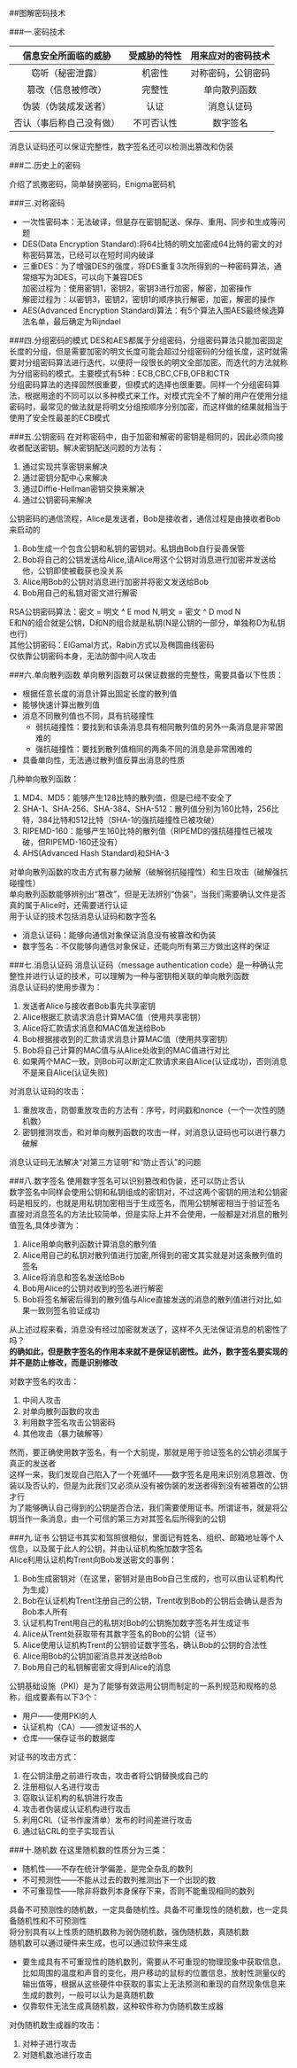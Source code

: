 ##图解密码技术

###一.密码技术

|信息安全所面临的威胁|受威胁的特性|用来应对的密码技术|
|:---:|:---:|:---:|
|窃听（秘密泄露）|机密性|对称密码，公钥密码|
|篡改（信息被修改）|完整性|单向散列函数|
|伪装（伪装成发送者）|认证|消息认证码|
|否认（事后称自己没有做）|不可否认性|数字签名|

消息认证码还可以保证完整性，数字签名还可以检测出篡改和伪装

###二.历史上的密码

介绍了凯撒密码，简单替换密码，Enigma密码机

###三.对称密码

+ 一次性密码本：无法破译，但是存在密钥配送、保存、重用、同步和生成等问题
+ DES(Data Encryption Standard):将64比特的明文加密成64比特的密文的对称密码算法，已经可以在短时间内破译
+ 三重DES：为了增强DES的强度，将DES重复3次所得到的一种密码算法，通常缩写为3DES，可以向下兼容DES<br>
加密过程为：使用密钥1，密钥2，密钥3进行加密，解密，加密操作<br>
解密过程为：以密钥3，密钥2，密钥1的顺序执行解密，加密，解密的操作
+ AES(Advanced Encryption Standard)算法：有5个算法入围AES最终候选算法名单，最后确定为Rijndael

###四.分组密码的模式
DES和AES都属于分组密码，分组密码算法只能加密固定长度的分组，但是需要加密的明文长度可能会超过分组密码的分组长度，这时就需要对分组密码算法进行迭代，以便将一段很长的明文全部加密。而迭代的方法就称为分组密码的模式。主要模式有5种：ECB,CBC,CFB,OFB和CTR
<br>分组密码算法的选择固然很重要，但模式的选择也很重要。同样一个分组密码算法，根据用途的不同可以以多种模式来工作。对模式完全不了解的用户在使用分组密码时，最常见的做法就是将明文分组按顺序分别加密，而这样做的结果就相当于使用了安全性最差的ECB模式

###五.公钥密码
在对称密码中，由于加密和解密的密钥是相同的，因此必须向接收者配送密钥。解决密钥配送问题的方法有：

1. 通过实现共享密钥来解决
2. 通过密钥分配中心来解决
3. 通过Diffie-Hellman密钥交换来解决
4. 通过公钥密码来解决

公钥密码的通信流程，Alice是发送者，Bob是接收者，通信过程是由接收者Bob来启动的

1. Bob生成一个包含公钥和私钥的密钥对。私钥由Bob自行妥善保管
2. Bob将自己的公钥发送给Alice,请Alice用这个公钥对消息进行加密并发送给他，公钥即使被截获也没关系
3. Alice用Bob的公钥对消息进行加密并将密文发送给Bob
4. Bob用自己的私钥对密文进行解密

RSA公钥密码算法：密文 = 明文 ^ E mod N,明文 = 密文 ^ D mod N
<br>E和N的组合就是公钥，D和N的组合就是私钥(N是公钥的一部分，单独称D为私钥也行)
<br>其他公钥密码：ElGamal方式，Rabin方式以及椭圆曲线密码
<br>仅依靠公钥密码本身，无法防御中间人攻击

###六.单向散列函数
单向散列函数可以保证数据的完整性，需要具备以下性质：

+ 根据任意长度的消息计算出固定长度的散列值
+ 能够快速计算出散列值
+ 消息不同散列值也不同，具有抗碰撞性
   +  弱抗碰撞性：要找到和该条消息具有相同散列值的另外一条消息是非常困难的
   +  强抗碰撞性：要找到散列值相同的两条不同的消息是非常困难的
+ 具备单向性，无法通过散列值反算出消息的性质

几种单向散列函数：

1. MD4、MD5：能够产生128比特的散列值，但是已经不安全了
2. SHA-1、SHA-256、SHA-384、SHA-512：散列值分别为160比特，256比特，384比特和512比特（SHA-1的强抗碰撞性已被攻破）
3. RIPEMD-160：能够产生160比特的散列值（RIPEMD的强抗碰撞性已被攻破，但RIPEMD-160还没有）
4. AHS(Advanced Hash Standard)和SHA-3

对单向散列函数的攻击方式有暴力破解（破解弱抗碰撞性）和生日攻击（破解强抗碰撞性）
<br>单向散列函数能够辨别出“篡改”，但是无法辨别“伪装”，当我们需要确认文件是否真的属于Alice时，还需要进行认证
<br>用于认证的技术包括消息认证码和数字签名

+ 消息认证码：能够向通信对象保证消息没有被篡改和伪装
+ 数字签名：不仅能够向通信对象保证，还能向所有第三方做出这样的保证

###七.消息认证码
消息认证码（message authentication code）是一种确认完整性并进行认证的技术，可以理解为一种与密钥相关联的单向散列函数
<br>消息认证码的使用步骤为：

1. 发送者Alice与接收者Bob事先共享密钥
2. Alice根据汇款请求消息计算MAC值（使用共享密钥）
3. Alice将汇款请求消息和MAC值发送给Bob
4. Bob根据接收到的汇款请求消息计算MAC值（使用共享密钥）
5. Bob将自己计算的MAC值与从Alice处收到的MAC值进行对比
6. 如果两个MAC一致，则Bob可以断定汇款请求来自Alice(认证成功)，否则消息不是来自Alice(认证失败)

对消息认证码的攻击：

1. 重放攻击，防御重放攻击的方法有：序号，时间戳和nonce（一个一次性的随机数）
2. 密钥推测攻击，和对单向散列函数的攻击一样，对消息认证码也可以进行暴力破解

消息认证码无法解决“对第三方证明”和“防止否认”的问题

###八.数字签名
使用数字签名可以识别篡改和伪装，还可以防止否认
<br>数字签名中同样会使用公钥和私钥组成的密钥对，不过这两个密钥的用法和公钥密码是相反的，也就是用私钥加密相当于生成签名，而用公钥解密相当于验证签名
<br>直接对消息签名的方法比较简单，但是实际上并不会使用，一般都是对消息的散列值签名,具体步骤为：

1. Alice用单向散列函数计算消息的散列值
2. Alice用自己的私钥对散列值进行加密,所得到的密文其实就是对这条散列值的签名
3. Alice将消息和签名发送给Bob
4. Bob用Alice的公钥对收到的签名进行解密
5. Bob将签名解密后得到的散列值与Alice直接发送的消息的散列值进行对比,如果一致则签名验证成功

从上述过程来看，消息没有经过加密就发送了，这样不久无法保证消息的机密性了吗？
<br>**的确如此，但是数字签名的作用本来就不是保证机密性。此外，数字签名要实现的并不是防止修改，而是识别修改**

对数字签名的攻击：

1. 中间人攻击
2. 对单向散列函数的攻击
3. 利用数字签名攻击公钥密码
4. 其他攻击（暴力破解等）

然而，要正确使用数字签名，有一个大前提，那就是用于验证签名的公钥必须属于真正的发送者
<br>这样一来，我们发现自己陷入了一个死循环——数字签名是用来识别消息篡改、伪装以及否认的，但是为此我们又必须从没有被伪装的发送者得到没有被篡改的公钥才行
<br>为了能够确认自己得到的公钥是否合法，我们需要使用证书。所谓证书，就是将公钥当作一条消息，由一个可信的第三方对其签名后所得到的公钥

###九.证书
公钥证书其实和驾照很相似，里面记有姓名、组织、邮箱地址等个人信息，以及属于此人的公钥，并由认证机构施加数字签名
<br>Alice利用认证机构Trent向Bob发送密文的事例：

1. Bob生成密钥对（在这里，密钥对是由Bob自己生成的，也可以由认证机构代为生成）
2. Bob在认证机构Trent注册自己的公钥，Trent收到Bob的公钥后会确认是否为Bob本人所有
3. 认证机构Trent用自己的私钥对Bob的公钥施加数字签名并生成证书
4. Alice从Trent处获取带有其数字签名的Bob的公钥（证书）
5. Alice使用认证机构Trent的公钥验证数字签名，确认Bob的公钥的合法性
6. Alice用Bob的公钥加密消息并发送给Bob
7. Bob用自己的私钥解密密文得到Alice的消息

公钥基础设施（PKI）是为了能够有效运用公钥而制定的一系列规范和规格的总称，组成要素有以下3个：

+ 用户——使用PKI的人
+ 认证机构（CA）——颁发证书的人
+ 仓库——保存证书的数据库

对证书的攻击方式：

1. 在公钥注册之前进行攻击，攻击者将公钥替换成自己的
2. 注册相似人名进行攻击
3. 窃取认证机构的私钥进行攻击
4. 攻击者伪装成认证机构进行攻击
5. 利用CRL（证书作废清单）发布的时间差进行攻击
6. 通过钻CRL的空子实现否认

###十.随机数
在这里随机数的性质分为三类：

+ 随机性——不存在统计学偏差，是完全杂乱的数列
+ 不可预测性——不能从过去的数列推测出下一个出现的数
+ 不可重现性——除非将数列本身保存下来，否则不能重现相同的数列

具备不可预测性的随机数，一定具备随机性。具备不可重现性的随机数，也一定具备随机性和不可预测性
<br>将分别具有以上性质的随机数称为弱伪随机数，强伪随机数，真随机数
<br>随机数可以通过硬件来生成，也可以通过软件来生成

+ 要生成具有不可重现性的随机数列，需要从不可重现的物理现象中获取信息，比如周围的温度和声音的变化，用户移动的鼠标的位置信息，放射性测量仪的输出值等，根据从这些硬件中获取的事实上无法预测和重现的自然现象信息来生成的数列，一般可以认为是真随机数
+ 仅靠软件无法生成真随机数，这种软件称为伪随机数生成器

对伪随机数生成器的攻击：

1. 对种子进行攻击
2. 对随机数池进行攻击
